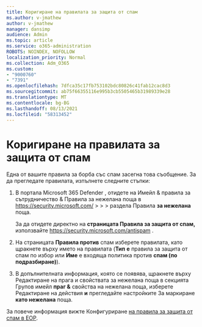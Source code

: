 ```yaml
---
title: Коригиране на правилата за защита от спам
ms.author: v-jmathew
author: v-jmathew
manager: dansimp
audience: Admin
ms.topic: article
ms.service: o365-administration
ROBOTS: NOINDEX, NOFOLLOW
localization_priority: Normal
ms.collection: Adm_O365
ms.custom:
- "9000760"
- "7391"
ms.openlocfilehash: 7dfca35c17fb753102bdc80826c41fab12cac8d3
ms.sourcegitcommit: ab75f66355116e995b3cb5505465b31989339e28
ms.translationtype: MT
ms.contentlocale: bg-BG
ms.lasthandoff: 08/13/2021
ms.locfileid: "58313452"
---
```

# <a name="fix-anti-spam-policy"></a>Коригиране на правилата за защита от спам

Една от вашите правила за борба със спам засегна това съобщение. За да прегледате правилата, изпълнете следните стъпки:

1. В портала Microsoft 365 Defender , отидете на Имейл & правила за сътрудничество & Правила за нежелана поща в <https://security.microsoft.com/>  \>  \>  \>  раздела Правила **за нежелана** поща.

   За да отидете директно на **страницата Правила за защита от спам,** използвайте <https://security.microsoft.com/antispam> .

2. На страницата **Правила против** спам изберете правилата, като щракнете върху името на правилата (**Тип** **е** правила за защита от спам по избор или **Име** е входяща политика против **спам (по подразбиране)**).

3. В допълнителната информация, която  се появява, щракнете върху Редактиране на прага и свойствата за нежелана поща в секцията Групов имейл **праг &** свойства на нежелана поща, изберете Редактиране на действия **и** прегледайте настройките За маркиране **като нежелана** поща.

За повече информация вижте Конфигуриране [на правила за защита от спам в EOP](https://docs.microsoft.com/microsoft-365/security/office-365-security/configure-your-spam-filter-policies).
